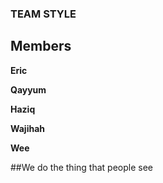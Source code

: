 ### TEAM STYLE

## Members

**Eric**

**Qayyum**

**Haziq**

**Wajihah**

**Wee**

##We do the thing that people see
